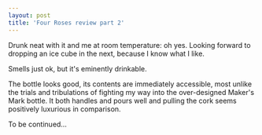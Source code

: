 ```yaml
---
layout: post
title: 'Four Roses review part 2'
---
```


Drunk neat with it and me at room temperature: oh yes.  Looking forward to dropping an ice cube in the next, because I know what I like.

Smells just ok, but it's eminently drinkable.

The bottle looks good, its contents are immediately accessible, most unlike the trials and tribulations of fighting my way into the over-designed Maker's Mark bottle.  It both handles and pours well and pulling the cork seems positively luxurious in comparison.

To be continued…
